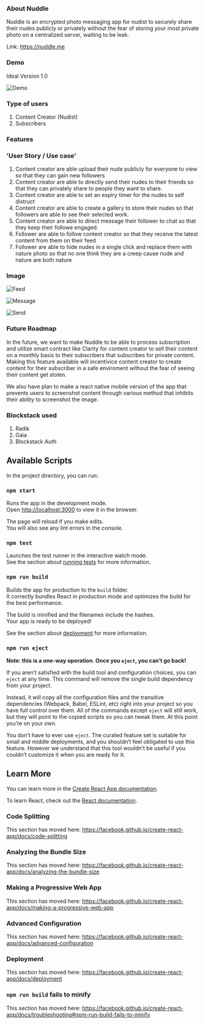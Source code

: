 ### About Nuddle

Nuddle is an encrypted photo messaging app for nudist to securely share their nudes publicly or privately without the fear of storing your most private photo on a centralized server, waiting to be leak.

Link: https://nuddle.me


### Demo
Ideal Version 1.0

![Demo](https://github.com/babyrusa/nuddle/blob/master/photos/demo.gif)

### Type of users

1. Content Creator (Nudist)
2. Subscribers 


### Features

### 'User Story / Use case'
1. Content creator are able upload their nude publicly for everyone to view so that they can gain new followers 
2. Content creator are able to directly send their nudes to their friends so that they can privately share to people they want to share.
3. Content creator are able to set an expiry timer for the nudes to self distruct
4. Content creator are able to create a gallery to store their nudes so that followers are able to see their selected work.
5. Content creator are able to direct message their follower to chat so that they keep their followe engaged.
6. Follower are able to follow content creator so that they receive the latest content from them on their feed
7. Follower are able to hide nudes in a single click and replace them with nature photo so that no one think they are a creep cause nude and nature are both nature


### Image
![Feed](https://github.com/babyrusa/nuddle/blob/master/photos/Feed.png)

![Message](https://github.com/babyrusa/nuddle/blob/master/photos/message.png)

![Send](https://github.com/babyrusa/nuddle/blob/master/photos/Send.png)


### Future Roadmap

In the future, we want to make Nuddle to be able to process subscription and utilize smart contract like Clarity for content creator to sell their content on a monthly basis to their subscribers that subscribes for private content. Making this feature available will incentivice content creator to create content for their subscriber in a safe enviroment without the fear of seeing their content get stolen.

We also have plan to make a react native mobile version of the app that prevents users to screenshot content through various method that inhibits their ability to screenshot the image. 


### Blockstack used

1. Radik 
2. Gaia
3. Blockstack Auth









## Available Scripts

In the project directory, you can run:

### `npm start`

Runs the app in the development mode.<br>
Open [http://localhost:3000](http://localhost:3000) to view it in the browser.

The page will reload if you make edits.<br>
You will also see any lint errors in the console.

### `npm test`

Launches the test runner in the interactive watch mode.<br>
See the section about [running tests](https://facebook.github.io/create-react-app/docs/running-tests) for more information.

### `npm run build`

Builds the app for production to the `build` folder.<br>
It correctly bundles React in production mode and optimizes the build for the best performance.

The build is minified and the filenames include the hashes.<br>
Your app is ready to be deployed!

See the section about [deployment](https://facebook.github.io/create-react-app/docs/deployment) for more information.

### `npm run eject`

**Note: this is a one-way operation. Once you `eject`, you can’t go back!**

If you aren’t satisfied with the build tool and configuration choices, you can `eject` at any time. This command will remove the single build dependency from your project.

Instead, it will copy all the configuration files and the transitive dependencies (Webpack, Babel, ESLint, etc) right into your project so you have full control over them. All of the commands except `eject` will still work, but they will point to the copied scripts so you can tweak them. At this point you’re on your own.

You don’t have to ever use `eject`. The curated feature set is suitable for small and middle deployments, and you shouldn’t feel obligated to use this feature. However we understand that this tool wouldn’t be useful if you couldn’t customize it when you are ready for it.

## Learn More

You can learn more in the [Create React App documentation](https://facebook.github.io/create-react-app/docs/getting-started).

To learn React, check out the [React documentation](https://reactjs.org/).

### Code Splitting

This section has moved here: https://facebook.github.io/create-react-app/docs/code-splitting

### Analyzing the Bundle Size

This section has moved here: https://facebook.github.io/create-react-app/docs/analyzing-the-bundle-size

### Making a Progressive Web App

This section has moved here: https://facebook.github.io/create-react-app/docs/making-a-progressive-web-app

### Advanced Configuration

This section has moved here: https://facebook.github.io/create-react-app/docs/advanced-configuration

### Deployment

This section has moved here: https://facebook.github.io/create-react-app/docs/deployment

### `npm run build` fails to minify

This section has moved here: https://facebook.github.io/create-react-app/docs/troubleshooting#npm-run-build-fails-to-minify
